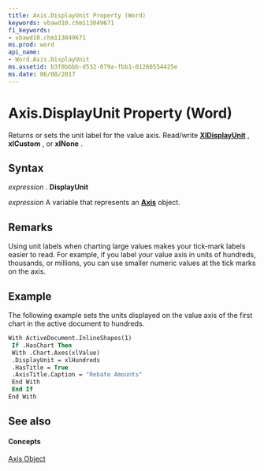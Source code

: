 ```yaml
---
title: Axis.DisplayUnit Property (Word)
keywords: vbawd10.chm113049671
f1_keywords:
- vbawd10.chm113049671
ms.prod: word
api_name:
- Word.Axis.DisplayUnit
ms.assetid: b3f8bbbb-d532-679a-fbb1-01260554425e
ms.date: 06/08/2017
---
```



# Axis.DisplayUnit Property (Word)

Returns or sets the unit label for the value axis. Read/write  **[XlDisplayUnit](xldisplayunit-enumeration-word.md)** , **xlCustom** , or **xlNone** .


## Syntax

 _expression_ . **DisplayUnit**

 _expression_ A variable that represents an **[Axis](axis-object-word.md)** object.


## Remarks

Using unit labels when charting large values makes your tick-mark labels easier to read. For example, if you label your value axis in units of hundreds, thousands, or millions, you can use smaller numeric values at the tick marks on the axis.


## Example

The following example sets the units displayed on the value axis of the first chart in the active document to hundreds.


```vb
With ActiveDocument.InlineShapes(1) 
 If .HasChart Then 
 With .Chart.Axes(xlValue) 
 .DisplayUnit = xlHundreds 
 .HasTitle = True 
 .AxisTitle.Caption = "Rebate Amounts" 
 End With 
 End If 
End With
```


## See also


#### Concepts


[Axis Object](axis-object-word.md)

